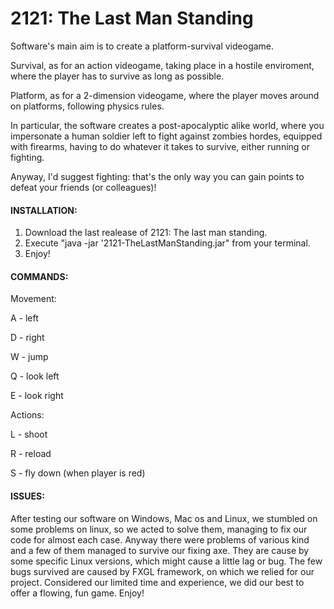 # 2121: The Last Man Standing

Software's main aim is to create a platform-survival videogame.

Survival, as for an action videogame, taking place in a hostile enviroment, where the player has to survive as long as possible.

Platform, as for a 2-dimension videogame, where the player moves around on platforms, following physics rules.

In particular, the software creates a post-apocalyptic alike world, where you impersonate a human soldier left to fight against zombies hordes, equipped with firearms, having to do whatever it takes to survive, either running or fighting.

Anyway, I'd suggest fighting: that's the only way you can gain points to defeat your friends (or colleagues)!



#### INSTALLATION: ####
1) Download the last realease of 2121: The last man standing.
2) Execute "java -jar '2121-TheLastManStanding.jar" from your terminal.
3) Enjoy!

#### COMMANDS: ####
Movement:

A - left

D - right

W - jump

Q - look left

E - look right

Actions:

L - shoot

R - reload

S - fly down (when player is red)

#### ISSUES: #### 

    
After testing our software on Windows, Mac os and Linux, we stumbled on some problems on linux, so we acted to solve them, managing to fix our code for almost each case.
Anyway there were problems of various kind and a few of them managed to survive our fixing axe. They are cause by some specific Linux versions, which might cause a little lag or bug.
The few bugs survived are caused by FXGL framework, on which we relied for our project.
Considered our limited time and experience, we did our best to offer a flowing, fun game.
Enjoy!
